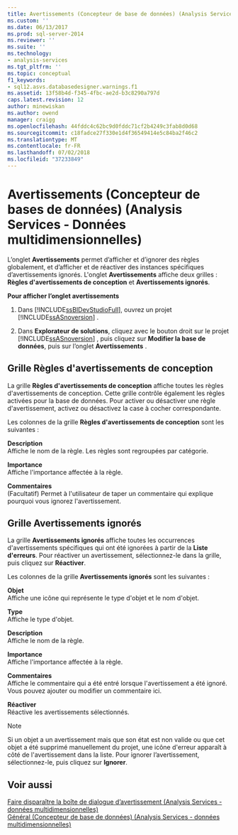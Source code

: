 ```yaml
---
title: Avertissements (Concepteur de base de données) (Analysis Services - données multidimensionnelles) | Microsoft Docs
ms.custom: ''
ms.date: 06/13/2017
ms.prod: sql-server-2014
ms.reviewer: ''
ms.suite: ''
ms.technology:
- analysis-services
ms.tgt_pltfrm: ''
ms.topic: conceptual
f1_keywords:
- sql12.asvs.databasedesigner.warnings.f1
ms.assetid: 13f58b4d-f345-4fbc-ae2d-b3c8290a797d
caps.latest.revision: 12
author: minewiskan
ms.author: owend
manager: craigg
ms.openlocfilehash: 44fddc4c62bc9d0fddc71cf2b4249c3fab8d0d68
ms.sourcegitcommit: c18fadce27f330e1d4f36549414e5c84ba2f46c2
ms.translationtype: MT
ms.contentlocale: fr-FR
ms.lasthandoff: 07/02/2018
ms.locfileid: "37233849"
---
```

# <a name="warnings-database-designer-analysis-services---multidimensional-data"></a>Avertissements (Concepteur de bases de données) (Analysis Services - Données multidimensionnelles)
  L’onglet **Avertissements** permet d’afficher et d’ignorer des règles globalement, et d’afficher et de réactiver des instances spécifiques d’avertissements ignorés. L'onglet **Avertissements** affiche deux grilles : **Règles d'avertissements de conception** et **Avertissements ignorés**.  
  
 **Pour afficher l’onglet avertissements**  
  
1.  Dans [!INCLUDE[ssBIDevStudioFull](../includes/ssbidevstudiofull-md.md)], ouvrez un projet [!INCLUDE[ssASnoversion](../includes/ssasnoversion-md.md)] .  
  
2.  Dans **Explorateur de solutions**, cliquez avec le bouton droit sur le projet [!INCLUDE[ssASnoversion](../includes/ssasnoversion-md.md)] , puis cliquez sur **Modifier la base de données**, puis sur l’onglet **Avertissements** .  
  
## <a name="design-warning-rules-grid"></a>Grille Règles d'avertissements de conception  
 La grille **Règles d'avertissements de conception** affiche toutes les règles d'avertissements de conception. Cette grille contrôle également les règles activées pour la base de données. Pour activer ou désactiver une règle d'avertissement, activez ou désactivez la case à cocher correspondante.  
  
 Les colonnes de la grille **Règles d'avertissements de conception** sont les suivantes :  
  
 **Description**  
 Affiche le nom de la règle. Les règles sont regroupées par catégorie.  
  
 **Importance**  
 Affiche l'importance affectée à la règle.  
  
 **Commentaires**  
 (Facultatif) Permet à l'utilisateur de taper un commentaire qui explique pourquoi vous ignorez l'avertissement.  
  
## <a name="dismissed-warnings-grid"></a>Grille Avertissements ignorés  
 La grille **Avertissements ignorés** affiche toutes les occurrences d'avertissements spécifiques qui ont été ignorées à partir de la **Liste d'erreurs**. Pour réactiver un avertissement, sélectionnez-le dans la grille, puis cliquez sur **Réactiver**.  
  
 Les colonnes de la grille **Avertissements ignorés** sont les suivantes :  
  
 **Objet**  
 Affiche une icône qui représente le type d'objet et le nom d'objet.  
  
 **Type**  
 Affiche le type d'objet.  
  
 **Description**  
 Affiche le nom de la règle.  
  
 **Importance**  
 Affiche l'importance affectée à la règle.  
  
 **Commentaires**  
 Affiche le commentaire qui a été entré lorsque l'avertissement a été ignoré. Vous pouvez ajouter ou modifier un commentaire ici.  
  
 **Réactiver**  
 Réactive les avertissements sélectionnés.  
  
> [!NOTE]  
>  Si un objet a un avertissement mais que son état est non valide ou que cet objet a été supprimé manuellement du projet, une icône d'erreur apparaît à côté de l'avertissement dans la liste. Pour ignorer l’avertissement, sélectionnez-le, puis cliquez sur **Ignorer**.  
  
## <a name="see-also"></a>Voir aussi  
 [Faire disparaître la boîte de dialogue d’avertissement &#40;Analysis Services - données multidimensionnelles&#41;](dismiss-warning-dialog-box-analysis-services-multidimensional-data.md)   
 [Général &#40;Concepteur de base de données&#41; &#40;Analysis Services - données multidimensionnelles&#41;](general-database-designer-analysis-services-multidimensional-data.md)  
  
  
